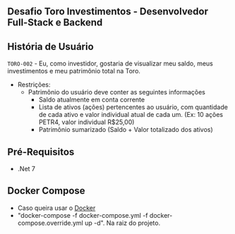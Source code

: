 ## Desafio Toro Investimentos - Desenvolvedor Full-Stack e Backend

## História de Usuário 

`TORO-002` - Eu, como investidor, gostaria de visualizar meu saldo, meus investimentos e meu patrimônio total na Toro.

- Restrições: 
  - Patrimônio do usuário deve conter as seguintes informações
     - Saldo atualmente em conta corrente
     - Lista de ativos (ações) pertencentes ao usuário, com quantidade de cada ativo e valor individual atual de cada um. (Ex: 10 ações PETR4, valor individual R$25,00)
     - Patrimônio sumarizado (Saldo + Valor totalizado dos ativos)


## Pré-Requisitos
- .Net 7

## Docker Compose
- Caso queira usar o [Docker](https://www.docker.com/products/docker-desktop/)
- "docker-compose -f docker-compose.yml -f docker-compose.override.yml up -d". Na raiz do projeto.